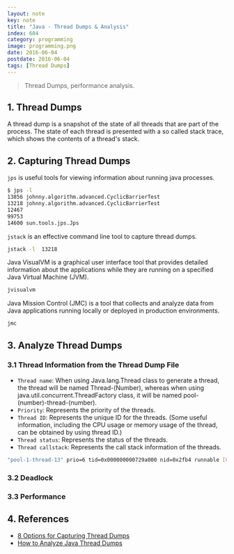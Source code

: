 ```yaml
---
layout: note
key: note
title: "Java - Thread Dumps & Analysis"
index: 604
category: programming
image: programming.png
date: 2016-06-04
postdate: 2016-06-04
tags: [Thread Dumps]
---
```


> Thread Dumps, performance analysis.

## 1. Thread Dumps
A thread dump is a snapshot of the state of all threads that are part of the process. The state of each thread is presented with a so called stack trace, which shows the contents of a thread's stack.

## 2. Capturing Thread Dumps
`jps` is useful tools for viewing information about running java processes.
```sh
$ jps -l
13856 johnny.algorithm.advanced.CyclicBarrierTest
13218 johnny.algorithm.advanced.CyclicBarrierTest
12467
99753
14600 sun.tools.jps.Jps
```
`jstack` is an effective command line tool to capture thread dumps.
```sh
jstack -l  13218
```
Java VisualVM is a graphical user interface tool that provides detailed information about the applications while they are running on a specified Java Virtual Machine (JVM).
```sh
jvisualvm
```
Java Mission Control (JMC) is a tool that collects and analyze data from Java applications running locally or deployed in production environments.
```sh
jmc
```

## 3. Analyze Thread Dumps
### 3.1 Thread Information from the Thread Dump File
* `Thread name`: When using Java.lang.Thread class to generate a thread, the thread will be named Thread-(Number), whereas when using java.util.concurrent.ThreadFactory class, it will be named pool-(number)-thread-(number).
* `Priority`: Represents the priority of the threads.
* `Thread ID`: Represents the unique ID for the threads. (Some useful information, including the CPU usage or memory usage of the thread, can be obtained by using thread ID.)
* `Thread status`: Represents the status of the threads.
* `Thread callstack`: Represents the call stack information of the threads.

```sh
"pool-1-thread-13" prio=6 tid=0x000000000729a000 nid=0x2fb4 runnable [0x0000000007f0f000] java.lang.Thread.State: RUNNABLE
```
### 3.2 Deadlock

### 3.3 Performance

## 4. References
* [8 Options for Capturing Thread Dumps](https://dzone.com/articles/how-to-take-thread-dumps-7-options)
* [How to Analyze Java Thread Dumps](https://dzone.com/articles/how-analyze-java-thread-dumps)
